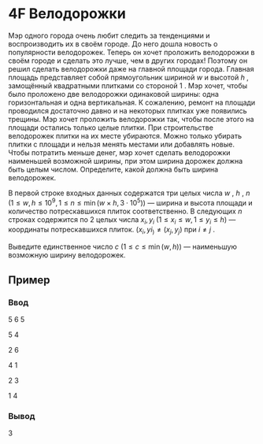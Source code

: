 # 4F Велодорожки

Мэр одного города очень любит следить за тенденциями и воспроизводить их в своём городе. До него дошла новость о популярности велодорожек. Теперь он хочет проложить велодорожки в своём городе и сделать это лучше, чем в других городах! Поэтому он решил сделать велодорожки даже на главной площади города.
Главная площадь представляет собой прямоугольник шириной 
$w$
 и высотой 
$h$
, замощённый квадратными плитками со стороной 
$1$
. Мэр хочет, чтобы было проложено две велодорожки одинаковой ширины: одна горизонтальная и одна вертикальная. К сожалению, ремонт на площади проводился достаточно давно и на некоторых плитках уже появились трещины. Мэр хочет проложить велодорожки так, чтобы после этого на площади остались только целые плитки. При строительстве велодорожек плитки на их месте убираются. Можно только убирать плитки с площади и нельзя менять местами или добавлять новые. Чтобы потратить меньше денег, мэр хочет сделать велодорожки наименьшей возможной ширины, при этом ширина дорожек должна быть целым числом. Определите, какой должна быть ширина велодорожек.

В первой строке входных данных содержатся три целых числа 
$w$
,
$h$
,
$n$
 $(1 ≤ w, h ≤ 10^9, 1 ≤ n ≤ \min(w × h,3⋅10^5))$  — ширина и высота площади и количество потрескавшихся плиток соответственно.
В следующих 
$n$
 строках содержится по $2$ целых числа 
$x_i, y_i$ $(1 ≤ x_i ≤ w, 1 ≤ y_i ≤ h)$  — координаты потрескавшихся плиток. 
$(x_i, yi_) ≠ (x_j, y_j)$
 при 
$i ≠ j$
.

Выведите единственное число 
$c$
 $(1 ≤ c ≤ \min(w, h))$  — наименьшую возможную ширину велодорожек.

## Пример

### Ввод

5 6 5

5 4

2 6

4 1

2 3

1 4


### Вывод

3
